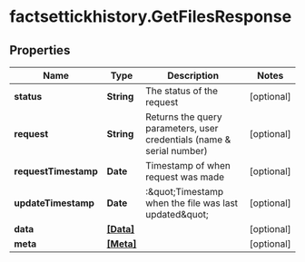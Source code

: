 # factsettickhistory.GetFilesResponse

## Properties

Name | Type | Description | Notes
------------ | ------------- | ------------- | -------------
**status** | **String** | The status of the request | [optional] 
**request** | **String** | Returns the query parameters, user credentials (name &amp; serial number) | [optional] 
**requestTimestamp** | **Date** | Timestamp of when request was made | [optional] 
**updateTimestamp** | **Date** | :\&quot;Timestamp when the file was last updated\&quot; | [optional] 
**data** | [**[Data]**](Data.md) |  | [optional] 
**meta** | [**[Meta]**](Meta.md) |  | [optional] 


